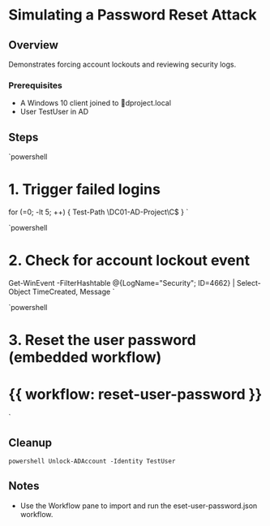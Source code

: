 ﻿# Simulating a Password Reset Attack

## Overview
Demonstrates forcing account lockouts and reviewing security logs.

### Prerequisites
- A Windows 10 client joined to dproject.local
- User TestUser in AD

## Steps

`powershell
# 1. Trigger failed logins
for (=0;  -lt 5; ++) { 
  Test-Path \\DC01-AD-Project\C$
}
`

`powershell
# 2. Check for account lockout event
Get-WinEvent -FilterHashtable @{LogName="Security"; ID=4662} | Select-Object TimeCreated, Message
`

`powershell
# 3. Reset the user password (embedded workflow)
# {{ workflow: reset-user-password }}
`

## Cleanup
`powershell
Unlock-ADAccount -Identity TestUser
`

## Notes
- Use the Workflow pane to import and run the eset-user-password.json workflow.
